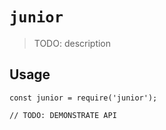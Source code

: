 # `junior`

> TODO: description

## Usage

```
const junior = require('junior');

// TODO: DEMONSTRATE API
```
